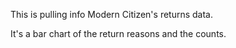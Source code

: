 This is pulling info Modern Citizen's returns data.

It's a bar chart of the return reasons and the counts.


